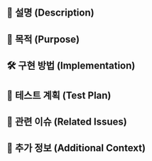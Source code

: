 <!--
🔖 이슈 제목은 다음 형식을 따라주세요:
[TYPE] 간결한 이슈 설명

✅ TYPE 종류:
- ✨ Feat: 새로운 기능 추가
- 🐛 Fix: 버그 수정
- ♻️ Refactor: 코드 리팩토링
- 💄 Style: 코드 스타일 수정
- 🧪 Test: 테스트 코드 추가/수정
- 📝 Docs: 문서 수정
- 🔧 Chore: 빌드 프로세스 변경, 패키지 매니저 설정 등
-->

## 📌 설명 (Description)

<!-- 이슈에 대한 상세 설명을 작성해주세요 -->

## 🎯 목적 (Purpose)

<!-- 이 이슈를 통해 해결하고자 하는 문제나 달성하려는 목표를 설명해주세요 -->

## 🛠️ 구현 방법 (Implementation)

<!-- 어떻게 이 이슈를 해결할 것인지 방법을 설명해주세요 (선택사항) -->

## 🧪 테스트 계획 (Test Plan)

<!-- 구현 후 테스트 방법을 설명해주세요 (선택사항) -->

## 🔗 관련 이슈 (Related Issues)

<!-- 관련된 다른 이슈가 있다면 링크해주세요 -->

## 💬 추가 정보 (Additional Context)

<!-- 스크린샷, 참고자료 등 추가 정보가 있다면 첨부해주세요 -->
